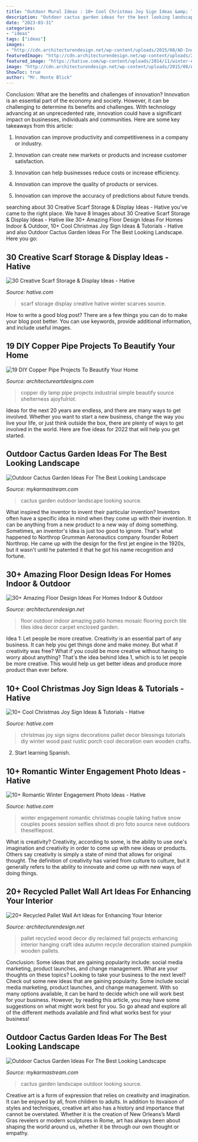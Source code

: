 ```yaml
---
title: "Outdoor Mural Ideas : 10+ Cool Christmas Joy Sign Ideas &amp; Tutorials"
description: "Outdoor cactus garden ideas for the best looking landscape"
date: "2023-03-31"
categories:
- "ideas"
tags: ["ideas"]
images:
- "http://cdn.architecturendesign.net/wp-content/uploads/2015/08/AD-Indoor-Outdoor-Floor-Design-Ideas-21.jpg"
featuredImage: "http://cdn.architecturendesign.net/wp-content/uploads/2015/08/AD-Indoor-Outdoor-Floor-Design-Ideas-21.jpg"
featured_image: "https://hative.com/wp-content/uploads/2014/11/winter-engagement-photo-ideas/5-winter-engagement-photo-ideas.jpg"
image: "http://cdn.architecturendesign.net/wp-content/uploads/2015/08/AD-Indoor-Outdoor-Floor-Design-Ideas-21.jpg"
ShowToc: true
author: "Mr. Monte Blick"
---
```



Conclusion: What are the benefits and challenges of innovation?
Innovation is an essential part of the economy and society. However, it can be challenging to determine its benefits and challenges. With technology advancing at an unprecedented rate, innovation could have a significant impact on businesses, individuals and communities. Here are some key takeaways from this article:
1. Innovation can improve productivity and competitiveness in a company or industry.

2. Innovation can create new markets or products and increase customer satisfaction.

3. Innovation can help businesses reduce costs or increase efficiency.

4. Innovation can improve the quality of products or services.

5. Innovation can improve the accuracy of predictions about future trends.

	

		
searching about 30 Creative Scarf Storage &amp; Display Ideas - Hative you've came to the right place. We have 8 Images about 30 Creative Scarf Storage &amp; Display Ideas - Hative like 30+ Amazing Floor Design Ideas For Homes Indoor &amp; Outdoor, 10+ Cool Christmas Joy Sign Ideas &amp; Tutorials - Hative and also Outdoor Cactus Garden Ideas For The Best Looking Landscape. Here you go:
		
    
## 30 Creative Scarf Storage &amp; Display Ideas - Hative

<img loading=lazy src="https://hative.com/wp-content/uploads/2015/03/scarf-storage-ideas/4-creative-scarf-storage-and-display-ideas.jpg" onerror="this.onerror=null;this.src='https://tse3.mm.bing.net/th?id=OIP.rnm8gfVyBMAJM-78RhnqxwHaJ4&amp;pid=15.1';" alt="30 Creative Scarf Storage &amp; Display Ideas - Hative">

_Source: hative.com_

>scarf storage display creative hative winter scarves source. 

	

How to write a good blog post?
There are a few things you can do to make your blog post better. You can use keywords, provide additional information, and include useful images.

    
## 19 DIY Copper Pipe Projects To Beautify Your Home

<img loading=lazy src="https://www.architectureartdesigns.com/wp-content/uploads/2015/09/88.jpg" onerror="this.onerror=null;this.src='https://tse3.mm.bing.net/th?id=OIP.4jGS7p-ur-kOU-MlZ6ABVwHaLH&amp;pid=15.1';" alt="19 DIY Copper Pipe Projects To Beautify Your Home">

_Source: architectureartdesigns.com_

>copper diy lamp pipe projects industrial simple beautify source shelterness ajoyfulriot. 

	

Ideas for the next 20 years are endless, and there are many ways to get involved. Whether you want to start a new business, change the way you live your life, or just think outside the box, there are plenty of ways to get involved in the world. Here are five ideas for 2022 that will help you get started.

    
## Outdoor Cactus Garden Ideas For The Best Looking Landscape

<img loading=lazy src="https://mykarmastream.com/wp-content/uploads/2017/08/cactus-garden-7.jpg" onerror="this.onerror=null;this.src='https://tse4.mm.bing.net/th?id=OIP.D9yaS9qs2KU_zuZini5ZXAHaK6&amp;pid=15.1';" alt="Outdoor Cactus Garden Ideas For The Best Looking Landscape">

_Source: mykarmastream.com_

>cactus garden outdoor landscape looking source. 

	

What inspired the inventor to invent their particular invention?
Inventors often have a specific idea in mind when they come up with their invention. It can be anything from a new product to a new way of doing something. Sometimes, an inventor's idea is just too good to ignore. That's what happened to Northrop Grumman Aeronautics company founder Robert Northrop. He came up with the design for the first jet engine in the 1920s, but it wasn't until he patented it that he got his name recognition and fortune.

    
## 30+ Amazing Floor Design Ideas For Homes Indoor &amp; Outdoor

<img loading=lazy src="http://cdn.architecturendesign.net/wp-content/uploads/2015/08/AD-Indoor-Outdoor-Floor-Design-Ideas-21.jpg" onerror="this.onerror=null;this.src='https://tse1.mm.bing.net/th?id=OIP.K8DN2tCv0pbdZ-JeeS_u-gHaLH&amp;pid=15.1';" alt="30+ Amazing Floor Design Ideas For Homes Indoor &amp; Outdoor">

_Source: architecturendesign.net_

>floor outdoor indoor amazing patio homes mosaic flooring porch tile tiles idea decor carpet enclosed garden. 

	

Idea 1: Let people be more creative.
Creativity is an essential part of any business. It can help you get things done and make money. But what if creativity was free? What if you could be more creative without having to worry about anything? That's the idea behind Idea 1, which is to let people be more creative. This would help us get better ideas and produce more product than ever before.

    
## 10+ Cool Christmas Joy Sign Ideas &amp; Tutorials - Hative

<img loading=lazy src="https://hative.com/wp-content/uploads/2014/09/christmas-joy-sign/10-christmas-joy-sign-ideas-and-tutorials.jpg" onerror="this.onerror=null;this.src='https://tse4.mm.bing.net/th?id=OIP.l2F_ERFExURqzRMtj-SSXQHaJ4&amp;pid=15.1';" alt="10+ Cool Christmas Joy Sign Ideas &amp; Tutorials - Hative">

_Source: hative.com_

>christmas joy sign signs decorations pallet decor blessings tutorials diy winter wood past rustic porch cool decoration own wooden crafts. 

	

2) Start learning Spanish.

    
## 10+ Romantic Winter Engagement Photo Ideas - Hative

<img loading=lazy src="https://hative.com/wp-content/uploads/2014/11/winter-engagement-photo-ideas/5-winter-engagement-photo-ideas.jpg" onerror="this.onerror=null;this.src='https://tse4.mm.bing.net/th?id=OIP.bRwovrPDmfY-iKnzPdUezAHaLH&amp;pid=15.1';" alt="10+ Romantic Winter Engagement Photo Ideas - Hative">

_Source: hative.com_

>winter engagement romantic christmas couple taking hative snow couples poses session selfies shoot di pro foto source neve outdoors theselfiepost. 

	

What is creativity?
Creativity, according to some, is the ability to use one's imagination and creativity in order to come up with new ideas or products. Others say creativity is simply a state of mind that allows for original thought. The definition of creativity has varied from culture to culture, but it generally refers to the ability to innovate and come up with new ways of doing things.

    
## 20+ Recycled Pallet Wall Art Ideas For Enhancing Your Interior

<img loading=lazy src="http://cdn.architecturendesign.net/wp-content/uploads/2015/06/AD-Pallet-Wall-Art-14.jpg" onerror="this.onerror=null;this.src='https://tse1.mm.bing.net/th?id=OIP.ZEvAOThnjVQaw_KjwxcIxgHaJ4&amp;pid=15.1';" alt="20+ Recycled Pallet Wall Art Ideas for Enhancing Your Interior">

_Source: architecturendesign.net_

>pallet recycled wood decor diy reclaimed fall projects enhancing interior hanging craft idea autumn recycle decoration stained pumpkin wooden pallets. 

	

Conclusion: Some ideas that are gaining popularity include: social media marketing, product launches, and change management. What are your thoughts on these topics?
Looking to take your business to the next level? Check out some new ideas that are gaining popularity. Some include social media marketing, product launches, and change management. With so many options available, it can be hard to decide which one will work best for your business. However, by reading this article, you may have some suggestions on what might work best for you. So go ahead and explore all of the different methods available and find what works best for your business!

    
## Outdoor Cactus Garden Ideas For The Best Looking Landscape

<img loading=lazy src="https://mykarmastream.com/wp-content/uploads/2017/08/cactus-garden-10.jpeg" onerror="this.onerror=null;this.src='https://tse4.mm.bing.net/th?id=OIP.6nNeH__ofZESUzctsTT2WAHaLH&amp;pid=15.1';" alt="Outdoor Cactus Garden Ideas For The Best Looking Landscape">

_Source: mykarmastream.com_

>cactus garden landscape outdoor looking source. 

	

Creative art is a form of expression that relies on creativity and imagination. It can be enjoyed by all, from children to adults. In addition to itsvaison of styles and techniques, creative art also has a history and importance that cannot be overstated. Whether it is the creation of New Orleans’s Mardi Gras revelers or modern sculptures in Rome, art has always been about shaping the world around us, whether it be through our own thought or empathy.

